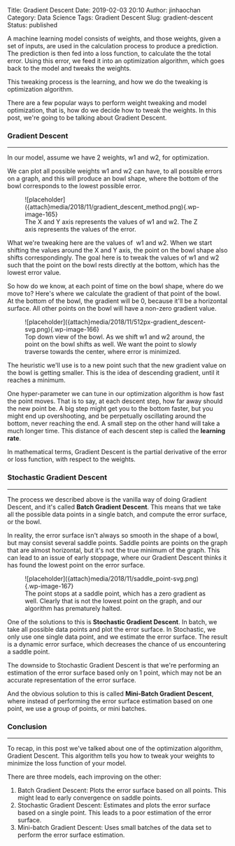 Title: Gradient Descent
Date: 2019-02-03 20:10
Author: jinhaochan
Category: Data Science
Tags: Gradient Descent
Slug: gradient-descent
Status: published

<!-- wp:paragraph -->

A machine learning model consists of weights, and those weights, given a set of inputs, are used in the calculation process to produce a prediction. The prediction is then fed into a loss function, to calculate the the total error. Using this error, we feed it into an optimization algorithm, which goes back to the model and tweaks the weights.

<!-- /wp:paragraph -->

<!-- wp:paragraph -->

This tweaking process is the learning, and how we do the tweaking is optimization algorithm.

<!-- /wp:paragraph -->

<!-- wp:paragraph -->

There are a few popular ways to perform weight tweaking and model optimization, that is, how do we decide how to tweak the weights. In this post, we're going to be talking about Gradient Descent.

<!-- /wp:paragraph -->

<!-- wp:heading {"level":3} -->

### Gradient Descent

<!-- /wp:heading -->

<!-- wp:separator -->

------------------------------------------------------------------------

<!-- /wp:separator -->

</p>
<!-- wp:paragraph -->

In our model, assume we have 2 weights, w1 and w2, for optimization.

<!-- /wp:paragraph -->

<!-- wp:paragraph -->

We can plot all possible weights w1 and w2 can have, to all possible errors on a graph, and this will produce an bowl shape, where the bottom of the bowl corresponds to the lowest possible error.

<!-- /wp:paragraph -->

<!-- wp:image {"id":165} -->

<figure class="wp-block-image">
![placeholder]({attach}media/2018/11/gradient_descent_method.png){.wp-image-165}  

<figcaption>
The X and Y axis represents the values of w1 and w2.  
The Z axis represents the values of the error.

</figcaption>
</figure>
<!-- /wp:image -->

<!-- wp:paragraph -->

What we're tweaking here are the values of  w1 and w2. When we start shifting the values around the X and Y axis, the point on the bowl shape also shifts correspondingly. The goal here is to tweak the values of w1 and w2 such that the point on the bowl rests directly at the bottom, which has the lowest error value.

<!-- /wp:paragraph -->

<!-- wp:paragraph -->

So how do we know, at each point of time on the bowl shape, where do we move to? Here's where we calculate the gradient of that point of the bowl. At the bottom of the bowl, the gradient will be 0, because it'll be a horizontal surface. All other points on the bowl will have a non-zero gradient value.

<!-- /wp:paragraph -->

<!-- wp:image {"id":166} -->

<figure class="wp-block-image">
![placeholder]({attach}media/2018/11/512px-gradient_descent-svg.png){.wp-image-166}  

<figcaption>
Top down view of the bowl. As we shift w1 and w2 around, the point on the bowl shifts as well. We want the point to slowly traverse towards the center, where error is minimized.

</figcaption>
</figure>
<!-- /wp:image -->

<!-- wp:paragraph -->

The heuristic we'll use is to a new point such that the new gradient value on the bowl is getting smaller. This is the idea of descending gradient, until it reaches a minimum.

<!-- /wp:paragraph -->

<!-- wp:paragraph -->

One hyper-parameter we can tune in our optimization algorithm is how fast the point moves. That is to say, at each descent step, how far away should the new point be. A big step might get you to the bottom faster, but you might end up overshooting, and be perpetually oscillating around the bottom, never reaching the end. A small step on the other hand will take a much longer time. This distance of each descent step is called the **learning rate**.

<!-- /wp:paragraph -->

<!-- wp:paragraph -->

In mathematical terms, Gradient Descent is the partial derivative of the error or loss function, with respect to the weights.

<!-- /wp:paragraph -->

<!-- wp:heading {"level":3} -->

### Stochastic Gradient Descent

<!-- /wp:heading -->

<!-- wp:separator -->

------------------------------------------------------------------------

<!-- /wp:separator -->

</p>
<!-- wp:paragraph -->

The process we described above is the vanilla way of doing Gradient Descent, and it's called **Batch Gradient Descent**. This means that we take all the possible data points in a single batch, and compute the error surface, or the bowl.

<!-- /wp:paragraph -->

<!-- wp:paragraph -->

In reality, the error surface isn't always so smooth in the shape of a bowl, but may consist several saddle points. Saddle points are points on the graph that are almost horizontal, but it's not the true minimum of the graph. This can lead to an issue of early stoppage, where our Gradient Descent thinks it has found the lowest point on the error surface.

<!-- /wp:paragraph -->

<!-- wp:image {"id":167} -->

<figure class="wp-block-image">
![placeholder]({attach}media/2018/11/saddle_point-svg.png){.wp-image-167}  

<figcaption>
The point stops at a saddle point, which has a zero gradient as well. Clearly that is not the lowest point on the graph, and our algorithm has prematurely halted.  

</figcaption>
</figure>
<!-- /wp:image -->

<!-- wp:paragraph -->

One of the solutions to this is **Stochastic Gradient Descent**. In batch, we take all possible data points and plot the error surface. In Stochastic, we only use one single data point, and we estimate the error surface. The result is a dynamic error surface, which decreases the chance of us encountering a saddle point.

<!-- /wp:paragraph -->

<!-- wp:paragraph -->

The downside to Stochastic Gradient Descent is that we're performing an estimation of the error surface based only on 1 point, which may not be an accurate representation of the error surface.

<!-- /wp:paragraph -->

<!-- wp:paragraph -->

And the obvious solution to this is called **Mini-Batch Gradient Descent**, where instead of performing the error surface estimation based on one point, we use a group of points, or mini batches.

<!-- /wp:paragraph -->

<!-- wp:heading {"level":3} -->

### Conclusion

<!-- /wp:heading -->

<!-- wp:separator -->

------------------------------------------------------------------------

<!-- /wp:separator -->

</p>
<!-- wp:paragraph -->

To recap, in this post we've talked about one of the optimization algorithm, Gradient Descent. This algorithm tells you how to tweak your weights to minimize the loss function of your model.

<!-- /wp:paragraph -->

<!-- wp:paragraph -->

There are three models, each improving on the other:

<!-- /wp:paragraph -->

<!-- wp:list {"ordered":true} -->

1.  Batch Gradient Descent: Plots the error surface based on all points. This might lead to early convergence on saddle points.
2.  Stochastic Gradient Descent: Estimates and plots the error surface based on a single point. This leads to a poor estimation of the error surface.
3.  Mini-batch Gradient Descent: Uses small batches of the data set to perform the error surface estimation.

<!-- /wp:list -->
